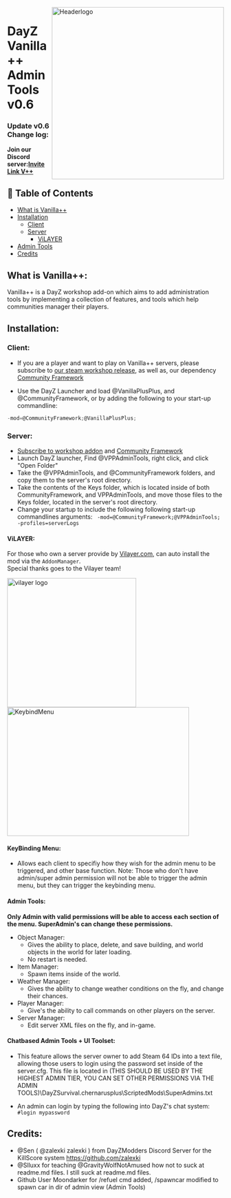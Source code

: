 
<img src="https://i.imgur.com/Ys3Abet.png" align="right" alt="Headerlogo" height="auto" width="400px">

# DayZ Vanilla++ Admin Tools v0.6

### Update v0.6 Change log: 

**Join our Discord server:[Invite Link V++](https://discord.gg/pb27wYh)**

## 🚩 Table of Contents
- [What is Vanilla++](#what-is-vanilla)
- [Installation](#installation)
	- [Client](#client)
	- [Server](#server)
        - [ViLAYER](#vilayer)
- [Admin Tools](#admin-tools)
- [Credits](#credits)

## What is Vanilla++:

Vanilla++ is a DayZ workshop add-on which aims to add administration tools by implementing a collection of features, and tools which help communities manager their players.

## Installation:

### Client:

- If you are a player and want to play on Vanilla++ servers, please subscribe to [our steam workshop release](https://steamcommunity.com/sharedfiles/filedetails/?id=1578593068), as well as,  our dependency [Community Framework](https://steamcommunity.com/workshop/filedetails/?id=1559212036)

- Use the DayZ Launcher and load @VanillaPlusPlus, and @CommunityFramework, or by adding the following to your start-up commandline:
```c
-mod=@CommunityFramework;@VanillaPlusPlus;
```

### Server:


- [Subscribe to workshop addon](https://steamcommunity.com/sharedfiles/filedetails/?id=1578593068) and [Community Framework](https://steamcommunity.com/workshop/filedetails/?id=1559212036)
- Launch DayZ launcher, Find @VPPAdminTools, right click, and click "Open Folder"
- Take the @VPPAdminTools, and @CommunityFramework folders, and copy them to the server's root directory.
- Take the contents of the Keys folder, which is located inside of both CommunityFramework, and VPPAdminTools, and move those files to the Keys folder, located in the server's root directory.
- Change your startup to include the following following start-up commandlines arguments:
``` -mod=@CommunityFramework;@VPPAdminTools; -profiles=serverLogs```

#### ViLAYER:

For those who own a server provide by [Vilayer.com](https://www.Vilayer.com), can auto install the mod via the `AddonManager`.</br>Special thanks goes to the Vilayer team!

<img src="https://ci5.googleusercontent.com/proxy/yE1RaRsPdehe3Y5lTBg3K2UmKkKYBPUl4HOLneY8hzalp34EayGB0c8qeUxsz4W_vaGETV57DzOYC1huj7bvJmDlyfIodhIE2p07uyLeVuvkyCvCOmKg=s0-d-e1-ft#https://www.vilayer.com/templates/ColoNode/html/img/logo_dark.png" alt="vilayer logo" width="auto" height="300px">

<img src="https://i.imgur.com/9ZJkD4P.png" alt="KeybindMenu" width="423px" height="299px">

#### KeyBinding Menu:
- Allows each client to specifiy how they wish for the admin menu to be triggered, and other base function. 
Note: Those who don't have admin/super admin permission will not be able to trigger the admin menu, but they can trigger the keybinding menu.

#### Admin Tools:
**Only Admin with valid permissions will be able to access each section of the menu. SuperAdmin's can change these permissions.**
- Object Manager:
  - Gives the ability to place, delete, and save building, and world objects in the world for later loading.
   - No restart is needed.
- Item Manager:
  - Spawn items inside of the world.
- Weather Manager:
  - Gives the ability to change weather conditions on the fly, and change their chances.
- Player Manager:
  - Give's the ability to call commands on other players on the server.
- Server Manager:
  - Edit server XML files on the fly, and in-game.

#### Chatbased Admin Tools + UI Toolset:
- This feature allows the server owner to add Steam 64 IDs into a text file, allowing those users to login using the password set inside of the server.cfg. This file is located in (THIS SHOULD BE USED BY THE HIGHEST ADMIN TIER, YOU CAN SET OTHER PERMISSIONS VIA THE ADMIN TOOLS)\DayZSurvival.chernarusplus\ScriptedMods\SuperAdmins.txt

- An admin can login by typing the following into DayZ's chat system: ```#login mypassword```

## Credits:

- @Sen ( @zalexki zalexki ) from DayZModders Discord Server for the KillScore system https://github.com/zalexki
- @Slluxx for teaching @GravityWolfNotAmused how not to suck at readme.md files. I still suck at readme.md files.
- Github User Moondarker for /refuel cmd added, /spawncar modified to spawn car in dir of admin view (Admin Tools)
